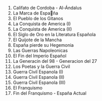 01. Califato de Cordoba - Al-Ándalus
02. La Marca de Espaَña
03. El Pueblo de los Gitanos
04. La Conquista de America (I)
05. La Conquista de America (II)
06. El Siglo de Oro en la Literatura Española
07. El Quijote de la Mancha
08. España pierde su Hegemonia
09. Las Guerras Napoleonicas
10. El Fin del Imperio Español
11. La Generacin del 98 - Generacion del 27
12. Los Poetas y la Guerra Civil
13. Guerra Civil Espanola (I)
14. Guerra Civil Espanola (II)
15. Guerra Civil Espanola (III)
16. El Franquismo
17. Fin del Franquismo - España Actual

